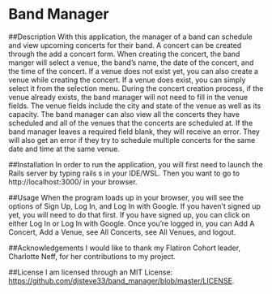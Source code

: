 # Band Manager

##Description
With this application, the manager of a band can schedule and view upcoming concerts for their band. A concert can be created through the add a concert form. When creating the concert, the band manger will select a venue, the band’s name, the date of the concert, and the time of the concert. If a venue does not exist yet, you can also create a venue while creating the concert. If a venue does exist, you can simply select it from the selection menu. 
During the concert creation process, if the venue already exists, the band manager will not need to fill in the venue fields. The venue fields include the city and state of the venue as well as its capacity.
The band manager can also view all the concerts they have scheduled and all of the venues that the concerts are scheduled at. 
If the band manager leaves a required field blank, they will receive an error. They will also get an error if they try to schedule multiple concerts for the same date and time at the same venue.

##Installation
In order to run the application, you will first need to launch the Rails server by typing rails s in your IDE/WSL. Then you want to go to http://localhost:3000/ in your browser.

##Usage
When the program loads up in your browser, you will see the options of Sign Up, Log In, and Log In with Google. If you haven’t signed up yet, you will need to do that first. If you have signed up, you can click on either Log In or Log In with Google. Once you’re logged in, you can Add A Concert, Add a Venue, see All Concerts, see All Venues, and logout.

##Acknowledgements
I would like to thank my Flatiron Cohort leader, Charlotte Neff, for her contributions to my project.

##License
I am licensed through an MIT License: https://github.com/djsteve33/band_manager/blob/master/LICENSE. 
